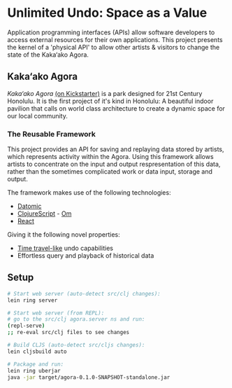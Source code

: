 # Unlimited Undo: Space as a Value

Application programming interfaces (APIs) allow software developers to access external resources for their own applications. This project presents the kernel of a 'physical API' to allow other artists & visitors to change the state of the Kaka‘ako Agora.

## Kaka‘ako Agora

*Kaka‘ako Agora* [(on Kickstarter)](https://www.kickstarter.com/projects/1872441385/kakaako-agora-an-indoor-public-park-by-atelier-bow) is a park designed for 21st Century Honolulu. It is the first project of it's kind in Honolulu: A beautiful indoor pavilion that calls on world class architecture to create a dynamic space for our local community.

### The Reusable Framework

This project provides an API for saving and replaying data stored by artists, which represents activity within the Agora. Using this framework allows artists to concentrate on the input and output respresentation of this data, rather than the sometimes complicated work or data input, storage and output.

The framework makes use of the following technologies:
* [Datomic](http://www.datomic.com/)
* [ClojureScript](https://github.com/clojure/clojurescript) - [Om](https://github.com/swannodette/om)
* [React](http://facebook.github.io/react/)

Giving it the following novel properties:
* [Time travel-like](http://swannodette.github.io/2013/12/31/time-travel/) undo capabilities
* Effortless query and playback of historical data


## Setup

```` bash
# Start web server (auto-detect src/clj changes):
lein ring server
````

````bash
# Start web server (from REPL):
# go to the src/clj agora.server ns and run:
(repl-serve)
;; re-eval src/clj files to see changes
````

````bash
# Build CLJS (auto-detect src/cljs changes):
lein cljsbuild auto
````

````bash
# Package and run:
lein ring uberjar
java -jar target/agora-0.1.0-SNAPSHOT-standalone.jar
````



